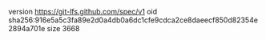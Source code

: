 version https://git-lfs.github.com/spec/v1
oid sha256:916e5a5c3fa89e2d0a4db0a6dc1cfe9cdca2ce8daeecf850d82354e2894a701e
size 3668
